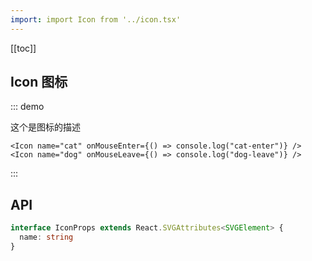 ```yaml
---
import: import Icon from '../icon.tsx'
---
```


[[toc]]

## Icon 图标

::: demo

这个是图标的描述

```tsx
<Icon name="cat" onMouseEnter={() => console.log("cat-enter")} />
<Icon name="dog" onMouseLeave={() => console.log("dog-leave")} />
```

:::

## API

```ts
interface IconProps extends React.SVGAttributes<SVGElement> {
  name: string
}
```
